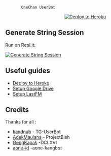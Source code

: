            OneChan UserBot

<p align="center"><a href="https://heroku.com/deploy?template=https://github.com/Ilham94/OneChan"> <img src="https://telegra.ph/file/8438e16c058657f482238.jpg" alt="Deploy to Heroku" /></a></p>

## Generate String Session

Run on Repl.it:
<p><a href="http://dclxvi.anggar96s.repl.run"> <img src="https://img.shields.io/badge/run-string__session.py-blue?style=for-the-badge&logo=repl.it" alt="Generate String Session" /></a></p>

## Useful guides

* [Deploy to Heroku](https://telegra.ph/How-to-host-a-Telegram-Userbot-11-02)
* [Setup Google Drive](https://telegra.ph/How-To-Setup-Google-Drive-04-03)
* [Setup LastFM](https://telegra.ph/How-to-set-up-LastFM-module-for-Paperplane-userbot-11-02)

## Credits

Thanks for all : 
* [kandnub](https://github.com/kandnub) - TG-UserBot
* [AdekMaulana](https://github.com/adekmaulana) - ProjectBish
* [GengKapak](https://github.com/GengKapak/DCLXVI/graphs/contributors) -DCLXVI
* [aone-id](https://github.com/aone-id/aone-kangbot) -aone-kangbot
